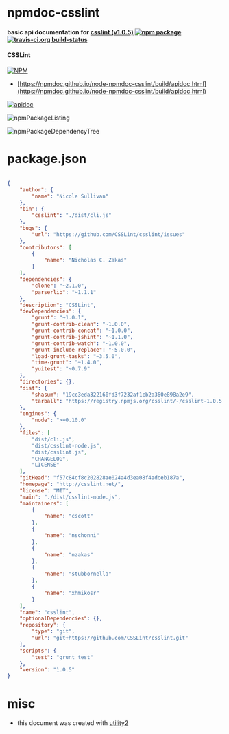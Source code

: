 # npmdoc-csslint

#### basic api documentation for  [csslint (v1.0.5)](http://csslint.net/)  [![npm package](https://img.shields.io/npm/v/npmdoc-csslint.svg?style=flat-square)](https://www.npmjs.org/package/npmdoc-csslint) [![travis-ci.org build-status](https://api.travis-ci.org/npmdoc/node-npmdoc-csslint.svg)](https://travis-ci.org/npmdoc/node-npmdoc-csslint)

#### CSSLint

[![NPM](https://nodei.co/npm/csslint.png?downloads=true&downloadRank=true&stars=true)](https://www.npmjs.com/package/csslint)

- [https://npmdoc.github.io/node-npmdoc-csslint/build/apidoc.html](https://npmdoc.github.io/node-npmdoc-csslint/build/apidoc.html)

[![apidoc](https://npmdoc.github.io/node-npmdoc-csslint/build/screenCapture.buildCi.browser.%252Ftmp%252Fbuild%252Fapidoc.html.png)](https://npmdoc.github.io/node-npmdoc-csslint/build/apidoc.html)

![npmPackageListing](https://npmdoc.github.io/node-npmdoc-csslint/build/screenCapture.npmPackageListing.svg)

![npmPackageDependencyTree](https://npmdoc.github.io/node-npmdoc-csslint/build/screenCapture.npmPackageDependencyTree.svg)



# package.json

```json

{
    "author": {
        "name": "Nicole Sullivan"
    },
    "bin": {
        "csslint": "./dist/cli.js"
    },
    "bugs": {
        "url": "https://github.com/CSSLint/csslint/issues"
    },
    "contributors": [
        {
            "name": "Nicholas C. Zakas"
        }
    ],
    "dependencies": {
        "clone": "~2.1.0",
        "parserlib": "~1.1.1"
    },
    "description": "CSSLint",
    "devDependencies": {
        "grunt": "~1.0.1",
        "grunt-contrib-clean": "~1.0.0",
        "grunt-contrib-concat": "~1.0.0",
        "grunt-contrib-jshint": "~1.1.0",
        "grunt-contrib-watch": "~1.0.0",
        "grunt-include-replace": "~5.0.0",
        "load-grunt-tasks": "~3.5.0",
        "time-grunt": "~1.4.0",
        "yuitest": "~0.7.9"
    },
    "directories": {},
    "dist": {
        "shasum": "19cc3eda322160fd3f7232af1cb2a360e898a2e9",
        "tarball": "https://registry.npmjs.org/csslint/-/csslint-1.0.5.tgz"
    },
    "engines": {
        "node": ">=0.10.0"
    },
    "files": [
        "dist/cli.js",
        "dist/csslint-node.js",
        "dist/csslint.js",
        "CHANGELOG",
        "LICENSE"
    ],
    "gitHead": "f57c84cf8c202828ae024a4d3ea08f4adceb187a",
    "homepage": "http://csslint.net/",
    "license": "MIT",
    "main": "./dist/csslint-node.js",
    "maintainers": [
        {
            "name": "cscott"
        },
        {
            "name": "nschonni"
        },
        {
            "name": "nzakas"
        },
        {
            "name": "stubbornella"
        },
        {
            "name": "xhmikosr"
        }
    ],
    "name": "csslint",
    "optionalDependencies": {},
    "repository": {
        "type": "git",
        "url": "git+https://github.com/CSSLint/csslint.git"
    },
    "scripts": {
        "test": "grunt test"
    },
    "version": "1.0.5"
}
```



# misc
- this document was created with [utility2](https://github.com/kaizhu256/node-utility2)
